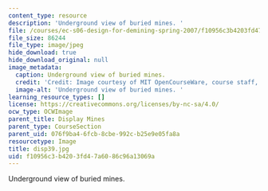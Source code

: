```yaml
---
content_type: resource
description: 'Underground view of buried mines. '
file: /courses/ec-s06-design-for-demining-spring-2007/f10956c3b4203fd47a6086c96a13069a_disp39.jpg
file_size: 86244
file_type: image/jpeg
hide_download: true
hide_download_original: null
image_metadata:
  caption: Underground view of buried mines.
  credit: 'Credit: Image courtesy of MIT OpenCourseWare, course staff, and students.'
  image-alt: 'Underground view of buried mines. '
learning_resource_types: []
license: https://creativecommons.org/licenses/by-nc-sa/4.0/
ocw_type: OCWImage
parent_title: Display Mines
parent_type: CourseSection
parent_uid: 076f9ba4-6fcb-8cbe-992c-b25e9e05fa8a
resourcetype: Image
title: disp39.jpg
uid: f10956c3-b420-3fd4-7a60-86c96a13069a
---
```

Underground view of buried mines. 